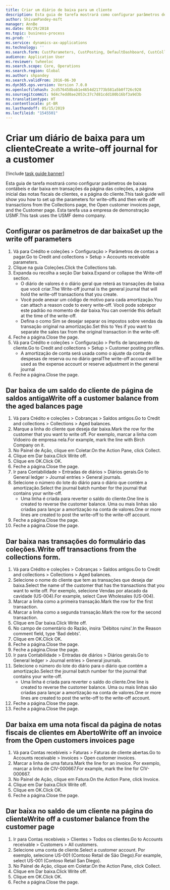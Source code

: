```yaml
---
title: Criar um diário de baixa para um cliente
description: Esta guia de tarefa mostrará como configurar parâmetros de baixas contábeis e dar baixa em transações da página das coleções, a página inicial das notas fiscais de clientes, e a página do cliente.
author: ShivamPandey-msft
manager: AnnBe
ms.date: 08/29/2018
ms.topic: business-process
ms.prod: ''
ms.service: dynamics-ax-applications
ms.technology: ''
ms.search.form: CustParameters, CustPosting, DefaultDashboard, CustCollectionsPoolsListPage, CustWriteOff, LedgerJournalTable, LedgerJournalTransDaily, CustCollections, CustOpenInvoicesListPage, CustTable
audience: Application User
ms.reviewer: twheeloc
ms.search.scope: Core, Operations
ms.search.region: Global
ms.author: shpandey
ms.search.validFrom: 2016-06-30
ms.dyn365.ops.version: Version 7.0.0
ms.openlocfilehash: 2cd576458bab1e4654d21773b581a5b0f726c928
ms.sourcegitcommit: 9d4c7edd0ae2053c37c7d81cdd180b16bf3a9d3b
ms.translationtype: HT
ms.contentlocale: pt-BR
ms.lasthandoff: 05/15/2019
ms.locfileid: "1545501"
---
```

# <a name="create-a-write-off-journal-for-a-customer"></a><span data-ttu-id="a0d2a-103">Criar um diário de baixa para um cliente</span><span class="sxs-lookup"><span data-stu-id="a0d2a-103">Create a write-off journal for a customer</span></span>

[!include [task guide banner](../../includes/task-guide-banner.md)]

<span data-ttu-id="a0d2a-104">Esta guia de tarefa mostrará como configurar parâmetros de baixas contábeis e dar baixa em transações da página das coleções, a página inicial das notas fiscais de clientes, e a página do cliente.</span><span class="sxs-lookup"><span data-stu-id="a0d2a-104">This task guide will show you how to set up the parameters for write-offs and then write off transactions from the Collections page, the Open customer invoices page, and the Customer page.</span></span> <span data-ttu-id="a0d2a-105">Esta tarefa usa a empresa de demonstração USMF.</span><span class="sxs-lookup"><span data-stu-id="a0d2a-105">This task uses the USMF demo company.</span></span>


## <a name="set-up-the-write-off-parameters"></a><span data-ttu-id="a0d2a-106">Configurar os parâmetros de dar baixa</span><span class="sxs-lookup"><span data-stu-id="a0d2a-106">Set up the write off parameters</span></span>
1. <span data-ttu-id="a0d2a-107">Vá para Crédito e coleções > Configuração > Parâmetros de contas a pagar.</span><span class="sxs-lookup"><span data-stu-id="a0d2a-107">Go to Credit and collections > Setup > Accounts receivable parameters.</span></span>
2. <span data-ttu-id="a0d2a-108">Clique na guia Coleções.</span><span class="sxs-lookup"><span data-stu-id="a0d2a-108">Click the Collections tab.</span></span>
3. <span data-ttu-id="a0d2a-109">Expanda ou recolha a seção Dar baixa.</span><span class="sxs-lookup"><span data-stu-id="a0d2a-109">Expand or collapse the Write-off section.</span></span>
    * <span data-ttu-id="a0d2a-110">O diário de valores é o diário geral que reterá as transações de baixa que você criar.</span><span class="sxs-lookup"><span data-stu-id="a0d2a-110">The Write-off journal is the general journal that will hold the write-off transactions that you create.</span></span>  
    * <span data-ttu-id="a0d2a-111">Você pode anexar um código de motivo para cada amortização.</span><span class="sxs-lookup"><span data-stu-id="a0d2a-111">You can attach a reason code to every write-off.</span></span> <span data-ttu-id="a0d2a-112">Você pode sobrepor este padrão no momento de dar baixa.</span><span class="sxs-lookup"><span data-stu-id="a0d2a-112">You can override this default at the time of the write-off.</span></span>  
    * <span data-ttu-id="a0d2a-113">Defina o como Sim se desejar separar os impostos sobre vendas da transação original na amortização.</span><span class="sxs-lookup"><span data-stu-id="a0d2a-113">Set this to Yes if you want to separate the sales tax from the original transaction in the write-off.</span></span>  
4. <span data-ttu-id="a0d2a-114">Feche a página.</span><span class="sxs-lookup"><span data-stu-id="a0d2a-114">Close the page.</span></span>
5. <span data-ttu-id="a0d2a-115">Vá para Crédito e coleções > Configuração > Perfis de lançamento de cliente.</span><span class="sxs-lookup"><span data-stu-id="a0d2a-115">Go to Credit and collections > Setup > Customer posting profiles.</span></span>
    * <span data-ttu-id="a0d2a-116">A amortização de conta será usada como o ajuste da conta de despesas de reserva ou no diário geral</span><span class="sxs-lookup"><span data-stu-id="a0d2a-116">The write-off account will be used as the expense account or reserve adjustment in the general journal</span></span>   
6. <span data-ttu-id="a0d2a-117">Feche a página.</span><span class="sxs-lookup"><span data-stu-id="a0d2a-117">Close the page.</span></span>

## <a name="write-off-a-customer-balance-from-the-aged-balances-page"></a><span data-ttu-id="a0d2a-118">Dar baixa de um saldo do cliente de página de saldos antiga</span><span class="sxs-lookup"><span data-stu-id="a0d2a-118">Write off a customer balance from the aged balances page</span></span>
1. <span data-ttu-id="a0d2a-119">Vá para Crédito e coleções > Cobranças > Saldos antigos.</span><span class="sxs-lookup"><span data-stu-id="a0d2a-119">Go to Credit and collections > Collections > Aged balances.</span></span>
2. <span data-ttu-id="a0d2a-120">Marque a linha do cliente que deseja dar baixa.</span><span class="sxs-lookup"><span data-stu-id="a0d2a-120">Mark the row for the customer that you want to write off.</span></span> <span data-ttu-id="a0d2a-121">Por exemplo, marcar a linha com Vidoeiro de empresa nela.</span><span class="sxs-lookup"><span data-stu-id="a0d2a-121">For example, mark the line with Birch Company on it.</span></span>
3. <span data-ttu-id="a0d2a-122">No Painel de Ação, clique em Coletar.</span><span class="sxs-lookup"><span data-stu-id="a0d2a-122">On the Action Pane, click Collect.</span></span>
4. <span data-ttu-id="a0d2a-123">Clique em Dar baixa.</span><span class="sxs-lookup"><span data-stu-id="a0d2a-123">Click Write off.</span></span>
5. <span data-ttu-id="a0d2a-124">Clique em OK.</span><span class="sxs-lookup"><span data-stu-id="a0d2a-124">Click OK.</span></span>
6. <span data-ttu-id="a0d2a-125">Feche a página.</span><span class="sxs-lookup"><span data-stu-id="a0d2a-125">Close the page.</span></span>
7. <span data-ttu-id="a0d2a-126">Ir para Contabilidade > Entradas de diários > Diários gerais.</span><span class="sxs-lookup"><span data-stu-id="a0d2a-126">Go to General ledger > Journal entries > General journals.</span></span>
8. <span data-ttu-id="a0d2a-127">Selecione o número do lote do diário para o diário que contém a amortização.</span><span class="sxs-lookup"><span data-stu-id="a0d2a-127">Select the journal batch number for the journal that contains your write-off.</span></span>
    * <span data-ttu-id="a0d2a-128">Uma linha é criada para reverter o saldo do cliente.</span><span class="sxs-lookup"><span data-stu-id="a0d2a-128">One line is created to reverse the customer balance.</span></span> <span data-ttu-id="a0d2a-129">Uma ou mais linhas são criadas para lançar a amortização na conta de valores.</span><span class="sxs-lookup"><span data-stu-id="a0d2a-129">One or more lines are created to post the write-off to the write-off account.</span></span>  
9. <span data-ttu-id="a0d2a-130">Feche a página.</span><span class="sxs-lookup"><span data-stu-id="a0d2a-130">Close the page.</span></span>
10. <span data-ttu-id="a0d2a-131">Feche a página.</span><span class="sxs-lookup"><span data-stu-id="a0d2a-131">Close the page.</span></span>

## <a name="write-off-transactions-from-the-collections-form"></a><span data-ttu-id="a0d2a-132">Dar baixa nas transações do formulário das coleções.</span><span class="sxs-lookup"><span data-stu-id="a0d2a-132">Write off transactions from the collections form.</span></span>
1. <span data-ttu-id="a0d2a-133">Vá para Crédito e coleções > Cobranças > Saldos antigos.</span><span class="sxs-lookup"><span data-stu-id="a0d2a-133">Go to Credit and collections > Collections > Aged balances.</span></span>
2. <span data-ttu-id="a0d2a-134">Selecione o nome do cliente que tem as transações que deseja dar baixa.</span><span class="sxs-lookup"><span data-stu-id="a0d2a-134">Select the name of the customer that has the transactions that you want to write off.</span></span> <span data-ttu-id="a0d2a-135">Por exemplo, selecione Vendas por atacado da cavidade (US-004).</span><span class="sxs-lookup"><span data-stu-id="a0d2a-135">For example, select Cave Wholesales (US-004).</span></span>
3. <span data-ttu-id="a0d2a-136">Marcar a linha como a primeira transação.</span><span class="sxs-lookup"><span data-stu-id="a0d2a-136">Mark the row for the first transaction.</span></span>
4. <span data-ttu-id="a0d2a-137">Marcar a linha como a segunda transação.</span><span class="sxs-lookup"><span data-stu-id="a0d2a-137">Mark the row for the second transaction.</span></span>
5. <span data-ttu-id="a0d2a-138">Clique em Dar baixa.</span><span class="sxs-lookup"><span data-stu-id="a0d2a-138">Click Write off.</span></span>
6. <span data-ttu-id="a0d2a-139">No campo de comentário do Razão, insira 'Débitos ruins'.</span><span class="sxs-lookup"><span data-stu-id="a0d2a-139">In the Reason comment field, type 'Bad debts'.</span></span>
7. <span data-ttu-id="a0d2a-140">Clique em OK.</span><span class="sxs-lookup"><span data-stu-id="a0d2a-140">Click OK.</span></span>
8. <span data-ttu-id="a0d2a-141">Feche a página.</span><span class="sxs-lookup"><span data-stu-id="a0d2a-141">Close the page.</span></span>
9. <span data-ttu-id="a0d2a-142">Feche a página.</span><span class="sxs-lookup"><span data-stu-id="a0d2a-142">Close the page.</span></span>
10. <span data-ttu-id="a0d2a-143">Ir para Contabilidade > Entradas de diários > Diários gerais.</span><span class="sxs-lookup"><span data-stu-id="a0d2a-143">Go to General ledger > Journal entries > General journals.</span></span>
11. <span data-ttu-id="a0d2a-144">Selecione o número do lote do diário para o diário que contém a amortização.</span><span class="sxs-lookup"><span data-stu-id="a0d2a-144">Select the journal batch number for the journal that contains your write-off.</span></span>
    * <span data-ttu-id="a0d2a-145">Uma linha é criada para reverter o saldo do cliente.</span><span class="sxs-lookup"><span data-stu-id="a0d2a-145">One line is created to reverse the customer balance.</span></span> <span data-ttu-id="a0d2a-146">Uma ou mais linhas são criadas para lançar a amortização na conta de valores.</span><span class="sxs-lookup"><span data-stu-id="a0d2a-146">One or more lines are created to post the write-off to the write-off account.</span></span>  
12. <span data-ttu-id="a0d2a-147">Feche a página.</span><span class="sxs-lookup"><span data-stu-id="a0d2a-147">Close the page.</span></span>
13. <span data-ttu-id="a0d2a-148">Feche a página.</span><span class="sxs-lookup"><span data-stu-id="a0d2a-148">Close the page.</span></span>

## <a name="write-off-an-invoice-from-the-open-customers-invoices-page"></a><span data-ttu-id="a0d2a-149">Dar baixa em uma nota fiscal da página de notas fiscais de clientes em Aberto</span><span class="sxs-lookup"><span data-stu-id="a0d2a-149">Write off an invoice from the Open customers invoices page</span></span>
1. <span data-ttu-id="a0d2a-150">Vá para Contas recebíveis > Faturas > Faturas de cliente abertas.</span><span class="sxs-lookup"><span data-stu-id="a0d2a-150">Go to Accounts receivable > Invoices > Open customer invoices.</span></span>
2. <span data-ttu-id="a0d2a-151">Marcar a linha de uma fatura.</span><span class="sxs-lookup"><span data-stu-id="a0d2a-151">Mark the line for an invoice.</span></span> <span data-ttu-id="a0d2a-152">Por exemplo, marcar a linha de CIV-000667.</span><span class="sxs-lookup"><span data-stu-id="a0d2a-152">For example, mark the line for CIV-000667.</span></span>
3. <span data-ttu-id="a0d2a-153">No Painel de Ação, clique em Fatura.</span><span class="sxs-lookup"><span data-stu-id="a0d2a-153">On the Action Pane, click Invoice.</span></span>
4. <span data-ttu-id="a0d2a-154">Clique em Dar baixa.</span><span class="sxs-lookup"><span data-stu-id="a0d2a-154">Click Write off.</span></span>
5. <span data-ttu-id="a0d2a-155">Clique em OK.</span><span class="sxs-lookup"><span data-stu-id="a0d2a-155">Click OK.</span></span>
6. <span data-ttu-id="a0d2a-156">Feche a página.</span><span class="sxs-lookup"><span data-stu-id="a0d2a-156">Close the page.</span></span>

## <a name="write-off-a-customer-balance-from-the-customer-page"></a><span data-ttu-id="a0d2a-157">Dar baixa no saldo de um cliente na página do cliente</span><span class="sxs-lookup"><span data-stu-id="a0d2a-157">Write off a customer balance from the customer page</span></span>
1. <span data-ttu-id="a0d2a-158">Ir para Contas recebíveis > Clientes > Todos os clientes.</span><span class="sxs-lookup"><span data-stu-id="a0d2a-158">Go to Accounts receivable > Customers > All customers.</span></span>
2. <span data-ttu-id="a0d2a-159">Selecione uma conta de cliente.</span><span class="sxs-lookup"><span data-stu-id="a0d2a-159">Select a customer account.</span></span> <span data-ttu-id="a0d2a-160">Por exemplo, selecione US-001 (Contoso Retail de São Diego).</span><span class="sxs-lookup"><span data-stu-id="a0d2a-160">For example, select US-001 (Contoso Retail San Diego).</span></span>
3. <span data-ttu-id="a0d2a-161">No Painel de Ação, clique em Coletar.</span><span class="sxs-lookup"><span data-stu-id="a0d2a-161">On the Action Pane, click Collect.</span></span>
4. <span data-ttu-id="a0d2a-162">Clique em Dar baixa.</span><span class="sxs-lookup"><span data-stu-id="a0d2a-162">Click Write off.</span></span>
5. <span data-ttu-id="a0d2a-163">Clique em OK.</span><span class="sxs-lookup"><span data-stu-id="a0d2a-163">Click OK.</span></span>
6. <span data-ttu-id="a0d2a-164">Feche a página.</span><span class="sxs-lookup"><span data-stu-id="a0d2a-164">Close the page.</span></span>

